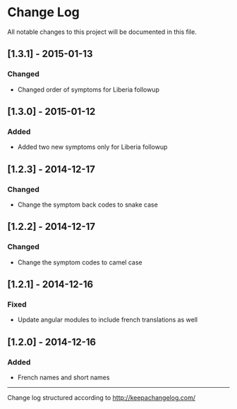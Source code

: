 # Change Log

All notable changes to this project will be documented in this file.

## [1.3.1] - 2015-01-13
### Changed
- Changed order of symptoms for Liberia followup

## [1.3.0] - 2015-01-12
### Added
- Added two new symptoms only for Liberia followup

## [1.2.3] - 2014-12-17
### Changed
- Change the symptom back codes to  snake case

## [1.2.2] - 2014-12-17
### Changed
- Change the symptom codes to camel case

## [1.2.1] - 2014-12-16
### Fixed
- Update angular modules to include french translations as well

## [1.2.0] - 2014-12-16
### Added
- French names and short names

- - -

Change log structured according to http://keepachangelog.com/
